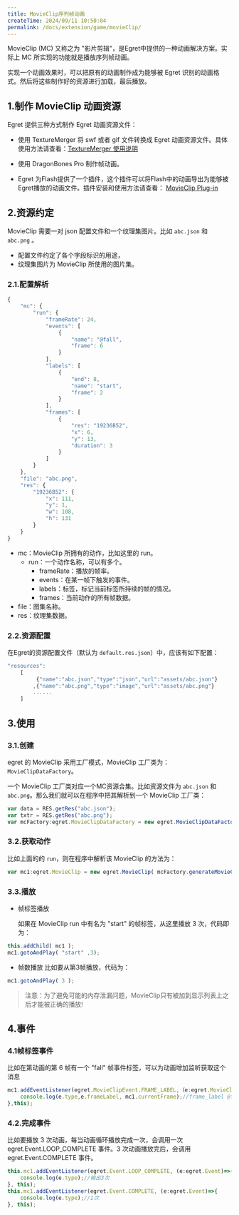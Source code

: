 ```yaml
---
title: MovieClip序列帧动画
createTime: 2024/09/11 10:50:04
permalink: /docs/extension/game/movieClip/
---
```

MovieClip (MC) 又称之为 "影片剪辑"，是Egret中提供的一种动画解决方案。实际上 MC 所实现的功能就是播放序列帧动画。

实现一个动画效果时，可以把原有的动画制作成为能够被 Egret 识别的动画格式。然后将这些制作好的资源进行加载，最后播放。

## 1.制作 MovieClip 动画资源
Egret 提供三种方式制作 Egret 动画资源文件：

* 使用 TextureMerger 将 swf 或者 gif 文件转换成 Egret 动画资源文件。具体使用方法请查看：[TextureMerger 使用说明](http://bbs.egret.com/thread-918-1-1.html)

* 使用 DragonBones Pro 制作帧动画。

* Egret 为Flash提供了一个插件，这个插件可以将Flash中的动画导出为能够被Egret播放的动画文件。插件安装和使用方法请查看： [MovieClip Plug-in](http://bbs.egret.com/thread-127-1-1.html)

## 2.资源约定

MovieClip 需要一对 json 配置文件和一个纹理集图片。比如 `abc.json` 和 `abc.png` 。

* 配置文件约定了各个字段标识的用途，
* 纹理集图片为 MovieClip 所使用的图片集。

### 2.1.配置解析

~~~ typescript
{
	"mc": {
		"run": {
			"frameRate": 24,
			"events": [
				{
					"name": "@fall",
					"frame": 6
				}
			],
			"labels": [
                {
                    "end": 8,
                    "name": "start",
                    "frame": 2
                }
            ],
			"frames": [
				{
					"res": "19236B52",
					"x": 6,
					"y": 13,
					"duration": 3
				}
			]
		}
	},
	"file": "abc.png",
	"res": {
		"19236B52": {
			"x": 111,
			"y": 1,
			"w": 108,
			"h": 131
		}
	}
}
~~~

* mc：MovieClip 所拥有的动作，比如这里的 run。
	* run：一个动作名称，可以有多个。
		* frameRate：播放的帧率。
		* events：在某一帧下触发的事件。
		* labels：标签，标记当前标签所持续的帧的情况。
		* frames：当前动作的所有帧数据。
* file：图集名称。
* res：纹理集数据。

### 2.2.资源配置

在Egret的资源配置文件（默认为 `default.res.json`）中，应该有如下配置：

~~~ typescript
"resources":
    [
         {"name":"abc.json","type":"json","url":"assets/abc.json"}
        ,{"name":"abc.png","type":"image","url":"assets/abc.png"}
        ......
    ]
~~~


## 3.使用

### 3.1.创建

egret 的 MovieClip 采用工厂模式，MovieClip 工厂类为：
`MovieClipDataFactory`。

一个 MovieClip 工厂类对应一个MC资源合集。比如资源文件为 `abc.json` 和 `abc.png`。那么我们就可以在程序中把其解析到一个 MovieClip 工厂类：

~~~ typescript
var data = RES.getRes("abc.json");
var txtr = RES.getRes("abc.png");
var mcFactory:egret.MovieClipDataFactory = new egret.MovieClipDataFactory( data, txtr );
~~~

### 3.2.获取动作

比如上面的的 `run`，则在程序中解析该 MovieClip 的方法为：

~~~ typescript
var mc1:egret.MovieClip = new egret.MovieClip( mcFactory.generateMovieClipData( "run" ) );
~~~

### 3.3.播放

* 帧标签播放

 	如果在 MovieClip run 中有名为 "start" 的帧标签，从这里播放 3 次，代码即为：

~~~ typescript
this.addChild( mc1 );
mc1.gotoAndPlay( "start" ,3);
~~~

* 帧数播放
  比如要从第3帧播放，代码为：

~~~ typescript
mc1.gotoAndPlay( 3 );
~~~

> 注意：为了避免可能的内存泄漏问题，MovieClip只有被加到显示列表上之后才能被正确的播放!

## 4.事件

### 4.1帧标签事件

比如在第动画的第 6 帧有一个 "fall" 帧事件标签，可以为动画增加监听获取这个消息

~~~ typescript
mc1.addEventListener(egret.MovieClipEvent.FRAME_LABEL,（e:egret.MovieClipEvent）=>{
	console.log(e.type,e.frameLabel, mc1.currentFrame);//frame_label @fall 6
},this);
~~~

### 4.2.完成事件
比如要播放 3 次动画，每当动画循环播放完成一次，会调用一次 egret.Event.LOOP_COMPLETE 事件。3 次动画播放完后，会调用 egret.Event.COMPLETE 事件。

~~~ typescript
this.mc1.addEventListener(egret.Event.LOOP_COMPLETE, (e:egret.Event)=>{
	console.log(e.type);//输出3次
}, this);
this.mc1.addEventListener(egret.Event.COMPLETE, (e:egret.Event)=>{
	console.log(e.type);//1次
}, this);
~~~
